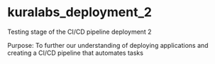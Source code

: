 # kuralabs_deployment_2
Testing stage of the CI/CD pipeline deployment 2

Purpose:
To further our understanding of deploying applications and creating a CI/CD pipeline that automates tasks
